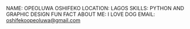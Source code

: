 NAME: OPEOLUWA OSHIFEKO
LOCATION: LAGOS
SKILLS: PYTHON AND GRAPHIC DESIGN
FUN FACT ABOUT ME: I LOVE DOG
EMAIL: oshifekoopeoluwa@gmail.com
